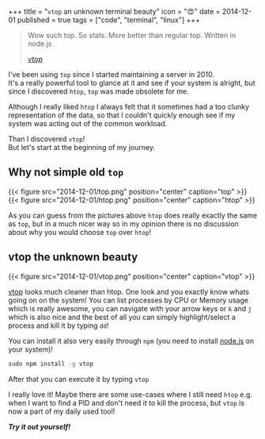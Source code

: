 +++
title = "`vtop` an unknown terminal beauty"
icon = ":heart_eyes:"
date = 2014-12-01
published = true
tags = ["code", "terminal", "linux"]
+++

<blockquote>
<p>Wow such top. So stats. More better than regular top. Written in node.js</p>
<cite><a href="https://parall.ax/vtop">vtop</a></cite>
</blockquote>

I've been using `top` since I started maintaining a server in 2010. <br>
It's a really powerful tool to glance at it and see if your system is alright, but since I discovered `htop`, `top` was made obsolete for me.

Although I really liked `htop` I always felt that it sometimes had a too clunky representation of the data, so that I couldn't quickly enough see if my system was acting out of the common workload.

Than I discovered `vtop`! <br>
But let's start at the beginning of my journey.

## Why not simple old `top`

{{< figure src="2014-12-01/top.png" position="center" caption="top" >}}
{{< figure src="2014-12-01/htop.png" position="center" caption="htop" >}}

As you can guess from the pictures above `htop` does really exactly the same as `top`, but in a much nicer way so in my opinion there is no discussion about why you would choose `top` over `htop`!

## vtop the unknown beauty

{{< figure src="2014-12-01/vtop.png" position="center" caption="vtop" >}}

[vtop][vtop] looks much cleaner than htop. One look and you exactly know whats going on on the system! You can list processes by CPU or Memory usage which is really awesome, you can navigate with your arrow keys or `k` and `j` which is also nice and the best of all you can simply highlight/select a process and kill it by typing `dd`!

You can install it also very easily through `npm` (you need to install [node.js](http://nodejs.org/) on your system)!

```bash
sudo npm install -g vtop
```

After that you can execute it by typing `vtop`

I really love it! Maybe there are some use-cases where I still need `htop` e.g. when I want to find a PID and don't need it to kill the process, but `vtop` is now a part of my daily used tool!

**_Try it out yourself!_**

[vtop]: https://github.com/MrRio/vtop
